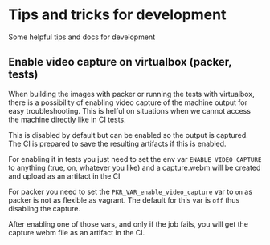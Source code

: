 # Tips and tricks for development

Some helpful tips and docs for development

## Enable video capture on virtualbox (packer, tests)

When building the images with packer or running the tests with virtualbox, there is a possibility of enabling video capture of the machine output for easy troubleshooting.
This is helful on situations when we cannot access the machine directly like in CI tests.

This is disabled by default but can be enabled so the output is captured. The CI is prepared to save the resulting artifacts if this is enabled.

For enabling it in tests you just need to set the env var `ENABLE_VIDEO_CAPTURE` to anything (true, on, whatever you like) and a capture.webm will be created and upload as an artifact in the CI

For packer you need to set the `PKR_VAR_enable_video_capture` var to `on` as packer is not as flexible as vagrant. The default for this var is `off` thus disabling the capture.

After enabling one of those vars, and only if the job fails, you will get the capture.webm file as an artifact in the CI.

